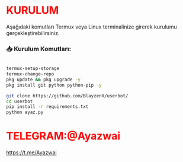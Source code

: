 
# <span style="color: red;">KURULUM</span>

Aşağıdaki komutları Termux veya Linux terminalinize girerek kurulumu gerçekleştirebilirsiniz.

### 📥 Kurulum Komutları:
```bash

termux-setup-storage
termux-change-repo
pkg update && pkg upgrade -y
pkg install git python python-pip -y

git clone https://github.com/BlayzenX/userbot/
cd userbot
pip install -r requirements.txt
python ayaz.py

```
# <span style="color: red;">TELEGRAM:@Ayazwai</span>

https://t.me/Ayazwai
